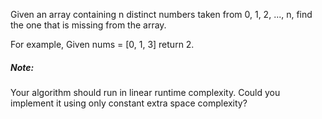 Given an array containing n distinct numbers taken from 0, 1, 2, ..., n, find the one that is missing from the array.

For example,
Given nums = [0, 1, 3] return 2.

##### Note:
Your algorithm should run in linear runtime complexity. Could you implement it using only constant extra space complexity?
